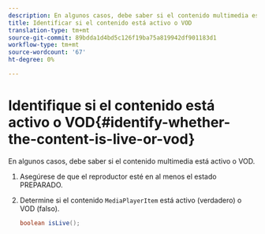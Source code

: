 ```yaml
---
description: En algunos casos, debe saber si el contenido multimedia está activo o VOD.
title: Identificar si el contenido está activo o VOD
translation-type: tm+mt
source-git-commit: 89bdda1d4bd5c126f19ba75a819942df901183d1
workflow-type: tm+mt
source-wordcount: '67'
ht-degree: 0%

---
```



# Identifique si el contenido está activo o VOD{#identify-whether-the-content-is-live-or-vod}

En algunos casos, debe saber si el contenido multimedia está activo o VOD.

1. Asegúrese de que el reproductor esté en al menos el estado PREPARADO.
1. Determine si el contenido `MediaPlayerItem` está activo (verdadero) o VOD (falso).

   ```java
   boolean isLive();
   ```

